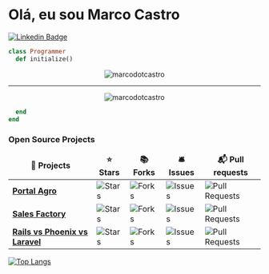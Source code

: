 # Olá, eu sou Marco Castro
<p>
    <a href="https://www.linkedin.com/in/marcodotcastro/" rel="nofollow"><img
        src="https://camo.githubusercontent.com/690733eed2d666fbb6b80a8534e5eda24197f5e0/68747470733a2f2f696d672e736869656c64732e696f2f62616467652f2d4c696e6b6564496e2d626c75653f7374796c653d666c61742d737175617265266c6f676f3d4c696e6b6564696e266c6f676f436f6c6f723d7768697465266c696e6b3d68747470733a2f2f7777772e6c696e6b6564696e2e636f6d2f696e2f6c756361732d62697474656e636f7572742f"
        alt="Linkedin Badge"
        data-canonical-src="https://img.shields.io/badge/-LinkedIn-blue?style=flat-square&amp;logo=Linkedin&amp;logoColor=white&amp;link=https://https://www.linkedin.com/in/marcodotcastro//"
        style="max-width:100%;"></a>
 </p>

```ruby
class Programmer
  def initialize()
```

<p align="center"> <img src="https://github-readme-stats.vercel.app/api?username=marcodotcastro&show_icons=true" alt="marcodotcastro" /> </p>

---

<p align="center"> <img src="https://komarev.com/ghpvc/?username=marcodotcastro" alt="marcodotcastro" /> </p>

```ruby
  end
end
```
<h3>Open Source Projects</h3>
<table>
  <thead align="center">
    <tr border: none;>
      <td><b>🎁 Projects</b></td>
      <td><b>⭐ Stars</b></td>
      <td><b>📚 Forks</b></td>
      <td><b>🛎 Issues</b></td>
      <td><b>📬 Pull requests</b></td>
    </tr>
  </thead>
  <tbody>
    <tr>
	    <td><a href="https://github.com/marcodotcastro/portal-agro"><b>Portal Agro</b></a></td>
      <td><img alt="Stars" src="https://img.shields.io/github/stars/marcodotcastro/portal-agro?style=flat-square&labelColor=343b41"/></td>
      <td><img alt="Forks" src="https://img.shields.io/github/forks/marcodotcastro/portal-agro?style=flat-square&labelColor=343b41"/></td>
      <td><img alt="Issues" src="https://img.shields.io/github/issues/marcodotcastro/portal-agro?style=flat-square&labelColor=343b41"/></td>
      <td><img alt="Pull Requests" src="https://img.shields.io/github/issues-pr/marcodotcastro/portal-agro?style=flat-square&labelColor=343b41"/></td>
    </tr>
	  <tr>
		<td><a href="https://github.com/marcodotcastro/sale-factory"><b>Sales Factory</b></a></td>
        <td><img alt="Stars" src="https://img.shields.io/github/stars/marcodotcastro/sale-factory?style=flat-square&labelColor=343b41"/></td>
        <td><img alt="Forks" src="https://img.shields.io/github/forks/marcodotcastro/sale-factory?style=flat-square&labelColor=343b41"/></td>
        <td><img alt="Issues" src="https://img.shields.io/github/issues/marcodotcastro/sale-factory?style=flat-square&labelColor=343b41"/></td>
        <td><img alt="Pull Requests" src="https://img.shields.io/github/issues-pr/marcodotcastro/sale-factory?style=flat-square&labelColor=343b41"/></td>
        </tr>
		<tr>
			<td><a href="https://github.com/marcodotcastro/study-rails-vs-phoenix-vs-laravel"><b>Rails vs Phoenix vs Laravel</b></a></td>
      <td><img alt="Stars" src="https://img.shields.io/github/stars/marcodotcastro/study-rails-vs-phoenix-vs-laravel?style=flat-square&labelColor=343b41"/></td>
      <td><img alt="Forks" src="https://img.shields.io/github/forks/marcodotcastro/study-rails-vs-phoenix-vs-laravel?style=flat-square&labelColor=343b41"/></td>
      <td><img alt="Issues" src="https://img.shields.io/github/issues/marcodotcastro/study-rails-vs-phoenix-vs-laravel?style=flat-square&labelColor=343b41"/></td>
      <td><img alt="Pull Requests" src="https://img.shields.io/github/issues-pr/marcodotcastro/study-rails-vs-phoenix-vs-laravel?style=flat-square&labelColor=343b41"/></td>
    </tr>
  </tbody>
</table>


 [![Top Langs](https://github-readme-stats.vercel.app/api/top-langs/?username=marcodotcastro&hide=javascript,html,css)](https://github.com/anuraghazra/github-readme-stats)
